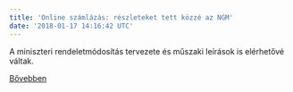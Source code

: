 ```yaml
---
title: 'Online számlázás: részleteket tett közzé az NGM'
date: '2018-01-17 14:16:42 UTC'
---
```


A miniszteri rendeletmódosítás tervezete és műszaki leírások is elérhetővé váltak.


[Bővebben](http://ift.tt/2B7pyC2)
